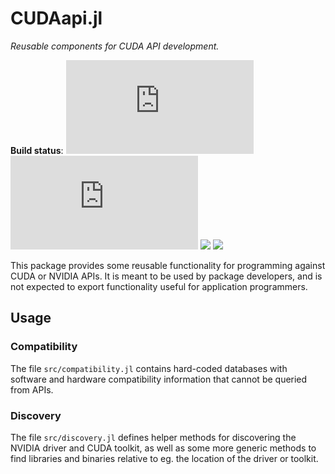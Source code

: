 CUDAapi.jl
==========

*Reusable components for CUDA API development.*

**Build status**: [![][buildbot-julia06-img]][buildbot-julia06-url] [![][buildbot-juliadev-img]][buildbot-juliadev-url] [![][travis-img]][travis-url] [![][appveyor-img]][appveyor-url]

[buildbot-julia06-img]: http://ci.maleadt.net/shields/build.php?builder=CUDAapi-julia06-x86-64bit&name=julia%200.6
[buildbot-julia06-url]: http://ci.maleadt.net/shields/url.php?builder=CUDAapi-julia06-x86-64bit
[buildbot-juliadev-img]: http://ci.maleadt.net/shields/build.php?builder=CUDAapi-juliadev-x86-64bit&name=julia%20dev
[buildbot-juliadev-url]: http://ci.maleadt.net/shields/url.php?builder=CUDAapi-juliadev-x86-64bit

[travis-img]: https://travis-ci.org/JuliaGPU/CUDAapi.jl.svg?branch=master
[travis-url]: https://travis-ci.org/JuliaGPU/CUDAapi.jl

[appveyor-img]: https://ci.appveyor.com/api/projects/status/e41yic5p5ru018mf/branch/master?svg=true
[appveyor-url]: https://ci.appveyor.com/project/maleadt/cudaapi-jl


This package provides some reusable functionality for programming against CUDA or NVIDIA
APIs. It is meant to be used by package developers, and is not expected to export
functionality useful for application programmers.



Usage
-----


### Compatibility

The file `src/compatibility.jl` contains hard-coded databases with software and hardware
compatibility information that cannot be queried from APIs.


### Discovery

The file `src/discovery.jl` defines helper methods for discovering the NVIDIA driver and
CUDA toolkit, as well as some more generic methods to find libraries and binaries relative
to eg. the location of the driver or toolkit.
